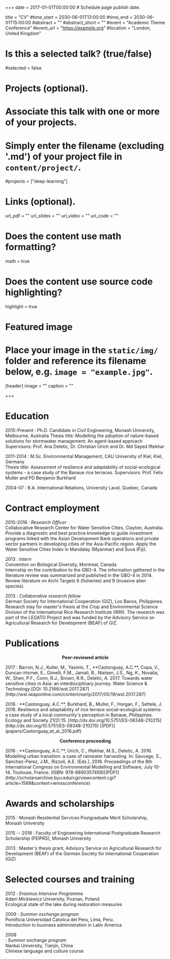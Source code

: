 +++
date = 2017-01-01T00:00:00  # Schedule page publish date.

title = "CV"
#time_start = 2030-06-01T13:00:00
#time_end = 2030-06-01T15:00:00
#abstract = ""
#abstract_short = ""
#event = "Academic Theme Conference"
#event_url = "https://example.org"
#location = "London, United Kingdom"

# Is this a selected talk? (true/false)
#selected = false

# Projects (optional).
#   Associate this talk with one or more of your projects.
#   Simply enter the filename (excluding '.md') of your project file in `content/project/`.
#projects = ["deep-learning"]

# Links (optional).
url_pdf = ""
url_slides = ""
url_video = ""
url_code = ""

# Does the content use math formatting?
math = true

# Does the content use source code highlighting?
highlight = true

# Featured image
# Place your image in the `static/img/` folder and reference its filename below, e.g. `image = "example.jpg"`.
[header]
image = ""
caption = ""

+++

# Education

<p></p>
2015-Present
:    Ph.D. Candidate in Civil Engineering, Monash University, Melbourne, Australia   
     Thesis title: Modelling the adoption of nature-based solutions for stormwater management:
An agent-based approach   
	 Supervisors: Prof. Ana Deletic, Dr. Christian Urich and Dr. Md Sayed Iftekhar  

<p></p>
<p></p>
2011-2014
:    M.Sc. Environmental Management, CAU University of Kiel, Kiel, Germany
     <br />
     Thesis title: Assessment of resilience and adaptability
of social-ecological systems - a case study of the
Banaue rice terraces.   
	 Supervisors: Prof. Felix Muller and PD Benjamin Burkhard  


<p></p>
2004-07
:    B.A. International Relations, University Laval, Quebec,
     Canada
<p></p>

# Contract employment

<p></p>

2015-2016
:    *Research Officer*  
Collaborative Research Center for Water Sensitive Cities,
Clayton, Australia.  
Provide a diagnostic and best practice knowledge to guide investment programs linked with the Asian
Development Bank operations and private sector partners in developing cities of the Asia-Pacific region. Apply the Water Sensitive Cities Index in Mandalay (Myanmar) and Suva (Fiji).

<p></p>

2013
:    *Intern*  
Convention on Biological Diversity, Montreal, Canada  
Internship on the contribution to the GBO-4.
The information gathered in the literature review
was summarized and published in the GBO-4 in 2014.
Review literature on Aichi Targets 6 (fisheries) and
9 (invasive alien species).

<p></p>

2013
:    *Collaborative research fellow*  
German Society for International Cooperation (GIZ),
Los Banos, Philippines.  
Research stay for master's thesis at the Crop and
Environmental Science Division of the International
Rice Research Institute (IRRI). The research was part of
the LEGATO Project and was funded by the Advisory
Service on Agricultural Research for Development
(BEAF) of GIZ.
<p></p>

# Publications
<p></p>
<center><b> Peer-reviewed article </b></center>
<p></p>
2017
:    Barron, N.J., Kuller, M., Yasmin, T., **Castonguay, A.C.**, Copa, V., Duncan-Horner, E., Gimelli, F.M., Jamali, B., Nielsen, J.S., Ng, K., Novalia, W., Shen, P.F., Conn, R.J., Brown, R.R., Deletic, A. 2017. Towards water sensitive cities in Asia: an interdisciplinary journey. Water Science & Technology [DOI: 10.2166/wst.2017.287](http://wst.iwaponline.com/content/early/2017/05/19/wst.2017.287)
<p></p>
2016
:    **Castonguay, A.C.**, Burkhard, B., Muller, F., Horgan, F., Settele, J. 2016. Resilience and adaptability of rice terrace social-ecological systems: a case study of a local community's perception in Banaue, Philippines. Ecology and Society 21(2):15. [http://dx.doi.org/10.5751/ES-08348-210215](http://dx.doi.org/10.5751/ES-08348-210215) [(PDF)](papers/Castonguay_et_al_2016.pdf) 
<p></p>
<center><b> Conference proceeding </b></center>
<p></p>
2016
:	**Castonguay, A.C.**, Urich, C., Iftekhar, M.S., Deletic, A. 2016. Modelling urban transition: a case of rainwater harvesting. In: Sauvage, S., Sanchez-Perez, J.M., Rizzoli, A.E. (Eds.), 2016. Proceedings of the 8th International Congress on Environmental Modelling and Software, July 10-14, Toulouse, France. (ISBN: 978-8890357459)[(PDF)](http://scholarsarchive.byu.edu/cgi/viewcontent.cgi?article=1568&context=iemssconference) 
 <p></p>
 
# Awards and scholarships

<p></p>

2015 
:    Monash Residential Services Postgraduate Merit Scholarship, Monash University

<p></p>

2015 -- 2018
:    Faculty of Engineering International Postgraduate Research Scholarship (FEIPRS), Monash University

<p></p>

2013
:    Master's thesis grant, Advisory Service on Agricultural Research for Development (BEAF) of the German Society for International Cooperation (GIZ)

<p></p>

# Selected courses and training

<p></p>

2012
:    *Erasmus Intensive Programme*  
Adam Mickiewicz University, Poznan, Poland.  
Ecological state of the lake during restoration
measures

<p></p>

2009
:    *Summer exchange program*  
Pontificia Universidad Catolica del Peru, Lima, Peru.  
Introduction to business administration in Latin America

<p></p>

2008  
:    *Summer exchange program*  
    Nankai University, Tianjin, China  
        Chinese language and culture course
<!--
# Reviews
Land (MDPI)
-->

